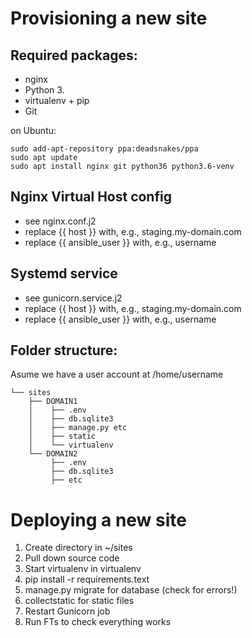 Provisioning a new site
=======================

## Required packages:

* nginx
* Python 3.
* virtualenv + pip
* Git

on Ubuntu:
    
    sudo add-apt-repository ppa:deadsnakes/ppa
    sudo apt update
    sudo apt install nginx git python36 python3.6-venv

## Nginx Virtual Host config

* see nginx.conf.j2
* replace {{ host }} with, e.g., staging.my-domain.com
* replace {{ ansible_user }} with, e.g., username

## Systemd service

* see gunicorn.service.j2
* replace {{ host }} with, e.g., staging.my-domain.com
* replace {{ ansible_user }} with, e.g., username 

## Folder structure:

Asume we have a user account at /home/username

```/home/username
└── sites
    ├── DOMAIN1
    │    ├── .env
    │    ├── db.sqlite3
    │    ├── manage.py etc
    │    ├── static
    │    └── virtualenv
    └── DOMAIN2
         ├── .env
         ├── db.sqlite3
         ├── etc
```



Deploying a new site
====================

1. Create directory in ~/sites
2. Pull down source code
3. Start virtualenv in virtualenv
4. pip install -r requirements.text
5. manage.py migrate for database (check for errors!)
6. collectstatic for static files
7. Restart Gunicorn job
8. Run FTs to check everything works
